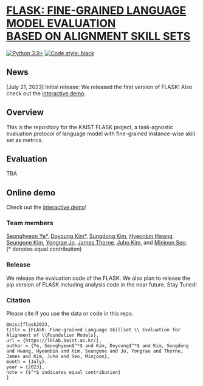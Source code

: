 
<p align="center" width="100%">
<a href="" target="_blank">

# FLASK: FINE-GRAINED LANGUAGE MODEL EVALUATION <br>BASED ON ALIGNMENT SKILL SETS

[![Python 3.9+](https://img.shields.io/badge/python-3.9+-blue.svg)](https://www.python.org/downloads/release/python-390/)
[![Code style: black](https://img.shields.io/badge/code%20style-black-000000.svg)](https://github.com/psf/black)


## News
[July 21, 2023] Initial release: We released the first version of FLASK! Also check out the <a href="https://kaistai.github.io/FLASK">interactive demo</a>.


## Overview
This is the repository for the KAIST FLASK project, a task-agnostic evaluation protocol of language model with fine-grained instance-wise skill set as metrics.

## Evaluation
TBA

## Online demo
Check out the <a href="https://kaistai.github.io/FLASK">interactive demo</a>!

### Team members
<a href="https://seonghyeonye.github.io/">Seonghyeon Ye*</a>,  <a href="https://github.com/doeyoungkim">Doyoung Kim*</a>, <a href="https://github.com/DSKSD">Sungdong Kim</a>, <a href="https://github.com/hbin0701">Hyeonbin Hwang</a>, <a href="https://github.com/seungonekim">Seungone Kim</a>, <a href="https://github.com/dreamgonfly">Yongrae Jo</a>, <a href="https://jamesthorne.com/">James Thorne</a>, <a href="https://juhokim.com/">Juho Kim</a>, and <a href="https://seominjoon.github.io/">Minjoon Seo</a>. <br/>
(* denotes equal contribution)

### Release
We release the evaluation code of the FLASK. We also plan to release the pip version of FLASK including analysis code in the near future. Stay Tuned!


### Citation

Please cite if you use the data or code in this repo.

```
@misc{flask2023,
title = {FLASK: Fine-grained Language Skillset \\ Evaluation for Alignment of \\Foundation Models},
url = {https://lklab.kaist.ac.kr/},
author = {Ye, Seonghyeon$^*$ and Kim, Doyoung$^*$ and Kim, Sungdong and Hwang, Hyeonbin and Kim, Seungone and Jo, Yongrae and Thorne, James and Kim, Juho and Seo, Minjoon},
month = {July},
year = {2023},
note = {$^*$ indicates equal contribution}
}
```